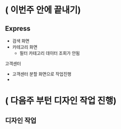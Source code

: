 

# ( 이번주 안에 끝내기)
## Express 
- 검색 화면
- 카테고리 화면
	-  필터 카테고리 데이터 조회가 안됨

고객센터
- 고객센터 분할 화면으로 작업진행
- 

# ( 다음주 부턴 디자인 작업 진행)
## 디자인 작업 
